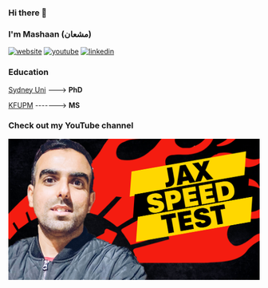 ### Hi there 👋
### I'm Mashaan (مشعان)
[![website](https://img.shields.io/badge/website-000000?style=for-the-badge&logo=About.me&logoColor=white)](https://mashaan14.github.io/mashaan/)
[![youtube](https://img.shields.io/badge/YouTube-FF0000?style=for-the-badge&logo=youtube&logoColor=white)](https://youtube.com/@mashaan14)
[![linkedin](https://img.shields.io/badge/LinkedIn-0077B5?style=for-the-badge&logo=linkedin&logoColor=white)](https://linkedin.com/in/mashaan)

### Education
[Sydney Uni](https://www.sydney.edu.au/) ---> **PhD**

[KFUPM](http://www.kfupm.edu.sa/) -------> **MS**

### Check out my YouTube channel
[<img src="https://github.com/mashaan14/YouTube-channel/blob/main/imgs/2024_04_14_jax_speed_test.png" />](https://youtu.be/1SQFVYVSuyE)


<!---
<a href="https://github.com/anuraghazra/convoychat">
  <img height=200 align="center" src="https://github-readme-stats.vercel.app/api/top-langs?username=mashaan14&layout=compact&langs_count=8&card_width=320" />
</a>
<a href="https://github.com/anuraghazra/github-readme-stats">
  <img height=200 align="center" src="https://github-readme-stats.vercel.app/api?username=mashaan14&rank_icon=github" />
</a>
-->

<!---
&nbsp;

<p align="center">
  <img src="seinfeld-george.gif" />
</p>
-->
